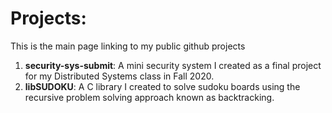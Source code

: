 # Projects:
This is the main page linking to my public github projects

1. **security-sys-submit**: A mini security system I created as a final project for my Distributed Systems class in Fall 2020.
2. **libSUDOKU**: A C library I created to solve sudoku boards using the recursive problem solving approach known as backtracking.
